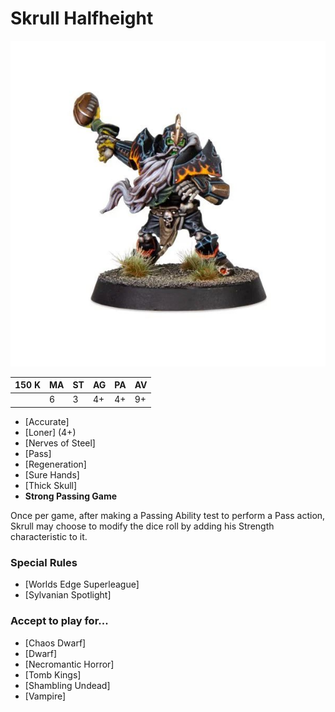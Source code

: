 # Skrull Halfheight

![](../media/starplayers/BBSkrullHalfheightLead.jpg)

| 150 K  | MA | ST | AG | PA | AV |
| --- | --- | --- | --- | --- | --- |
| | 6 | 3 | 4+ | 4+ | 9+ |

* [Accurate]
* [Loner] (4+)
* [Nerves of Steel]
* [Pass]
* [Regeneration]
* [Sure Hands]
* [Thick Skull]
* **Strong Passing Game**

Once per game, after making a Passing Ability test to perform a Pass action, Skrull may choose to modify the dice roll by adding his Strength characteristic to it.


### Special Rules
* [Worlds Edge Superleague]
* [Sylvanian Spotlight]

### Accept to play for...
* [Chaos Dwarf]
* [Dwarf]
* [Necromantic Horror]
* [Tomb Kings]
* [Shambling Undead]
* [Vampire]
